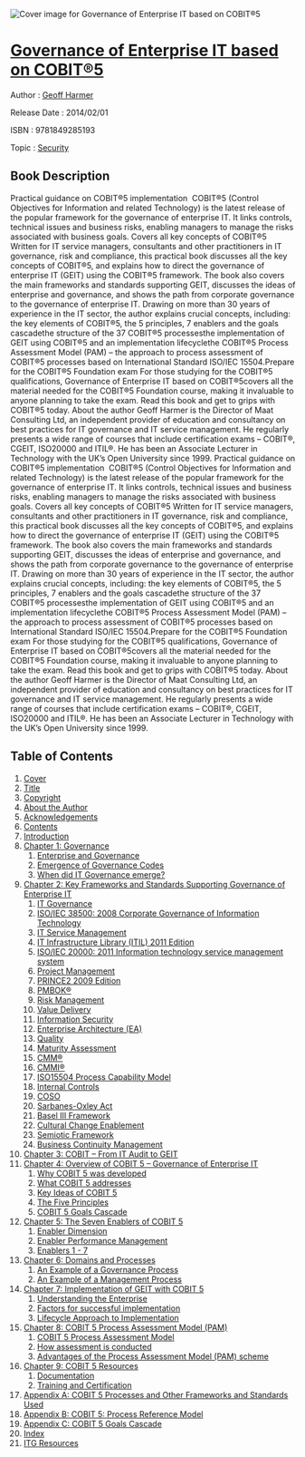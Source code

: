 ![Cover image for Governance of Enterprise IT based on COBIT®5](https://imgdetail.ebookreading.net/cover/cover/security/EB9781849285193.jpg)

[Governance of Enterprise IT based on COBIT®5](https://ebookreading.net/view/book/Governance+of+Enterprise+IT+based+on+COBIT%C2%AE5-EB9781849285193_1.html "Governance of Enterprise IT based on COBIT®5")
====================================================================================================================

Author : [Geoff Harmer](https://ebookreading.net/search/author/Geoff+Harmer)

Release Date : 2014/02/01

ISBN : 9781849285193

Topic : [Security](https://ebookreading.net/search/category/security)

Book Description
-----------------

Practical guidance on COBIT®5 implementation 
COBIT®5 (Control Objectives for Information and related Technology) is the latest release of the popular framework for the governance of enterprise IT. It links controls, technical issues and business risks, enabling managers to manage the risks associated with business goals.
Covers all key concepts of COBIT®5
Written for IT service managers, consultants and other practitioners in IT governance, risk and compliance, this practical book discusses all the key concepts of COBIT®5, and explains how to direct the governance of enterprise IT (GEIT) using the COBIT®5 framework. The book also covers the main frameworks and standards supporting GEIT, discusses the ideas of enterprise and governance, and shows the path from corporate governance to the governance of enterprise IT.
Drawing on more than 30 years of experience in the IT sector, the author explains crucial concepts, including:
the key elements of COBIT®5, the 5 principles, 7 enablers and the goals cascadethe structure of the 37 COBIT®5 processesthe implementation of GEIT using COBIT®5 and an implementation lifecyclethe COBIT®5 Process Assessment Model (PAM) – the approach to process assessment of COBIT®5 processes based on International Standard ISO/IEC 15504.Prepare for the COBIT®5 Foundation exam
For those studying for the COBIT®5 qualifications, Governance of Enterprise IT based on COBIT®5covers all the material needed for the COBIT®5 Foundation course, making it invaluable to anyone planning to take the exam.
Read this book and get to grips with COBIT®5 today.
About the author
Geoff Harmer is the Director of Maat Consulting Ltd, an independent provider of education and consultancy on best practices for IT governance and IT service management. He regularly presents a wide range of courses that include certification exams – COBIT®, CGEIT, ISO20000 and ITIL®. He has been an Associate Lecturer in Technology with the UK’s Open University since 1999.
              Practical guidance on COBIT®5 implementation 
COBIT®5 (Control Objectives for Information and related Technology) is the latest release of the popular framework for the governance of enterprise IT. It links controls, technical issues and business risks, enabling managers to manage the risks associated with business goals.
Covers all key concepts of COBIT®5
Written for IT service managers, consultants and other practitioners in IT governance, risk and compliance, this practical book discusses all the key concepts of COBIT®5, and explains how to direct the governance of enterprise IT (GEIT) using the COBIT®5 framework. The book also covers the main frameworks and standards supporting GEIT, discusses the ideas of enterprise and governance, and shows the path from corporate governance to the governance of enterprise IT.
Drawing on more than 30 years of experience in the IT sector, the author explains crucial concepts, including:
the key elements of COBIT®5, the 5 principles, 7 enablers and the goals cascadethe structure of the 37 COBIT®5 processesthe implementation of GEIT using COBIT®5 and an implementation lifecyclethe COBIT®5 Process Assessment Model (PAM) – the approach to process assessment of COBIT®5 processes based on International Standard ISO/IEC 15504.Prepare for the COBIT®5 Foundation exam
For those studying for the COBIT®5 qualifications, Governance of Enterprise IT based on COBIT®5covers all the material needed for the COBIT®5 Foundation course, making it invaluable to anyone planning to take the exam.
Read this book and get to grips with COBIT®5 today.
About the author
Geoff Harmer is the Director of Maat Consulting Ltd, an independent provider of education and consultancy on best practices for IT governance and IT service management. He regularly presents a wide range of courses that include certification exams – COBIT®, CGEIT, ISO20000 and ITIL®. He has been an Associate Lecturer in Technology with the UK’s Open University since 1999.
              
Table of Contents
-----------------

1. [Cover](https://ebookreading.net/view/book/Governance+of+Enterprise+IT+based+on+COBIT%C2%AE5-EB9781849285193_1.html)
1. [Title](https://ebookreading.net/view/book/Governance+of+Enterprise+IT+based+on+COBIT%C2%AE5-EB9781849285193_3.html)
1. [Copyright](https://ebookreading.net/view/book/Governance+of+Enterprise+IT+based+on+COBIT%C2%AE5-EB9781849285193_4.html)
1. [About the Author](https://ebookreading.net/view/book/Governance+of+Enterprise+IT+based+on+COBIT%C2%AE5-EB9781849285193_5.html)
1. [Acknowledgements](https://ebookreading.net/view/book/Governance+of+Enterprise+IT+based+on+COBIT%C2%AE5-EB9781849285193_6.html)
1. [Contents](https://ebookreading.net/view/book/Governance+of+Enterprise+IT+based+on+COBIT%C2%AE5-EB9781849285193_7.html)
1. [Introduction](https://ebookreading.net/view/book/Governance+of+Enterprise+IT+based+on+COBIT%C2%AE5-EB9781849285193_8.html)
1. [Chapter 1: Governance](https://ebookreading.net/view/book/Governance+of+Enterprise+IT+based+on+COBIT%C2%AE5-EB9781849285193_9.html)
    1. [Enterprise and Governance](https://ebookreading.net/view/book/Governance+of+Enterprise+IT+based+on+COBIT%C2%AE5-EB9781849285193_9.html#sec1)
    1. [Emergence of Governance Codes](https://ebookreading.net/view/book/Governance+of+Enterprise+IT+based+on+COBIT%C2%AE5-EB9781849285193_9.html#sec2)
    1. [When did IT Governance emerge?](https://ebookreading.net/view/book/Governance+of+Enterprise+IT+based+on+COBIT%C2%AE5-EB9781849285193_9.html#sec3)
1. [Chapter 2: Key Frameworks and Standards Supporting Governance of Enterprise IT](https://ebookreading.net/view/book/Governance+of+Enterprise+IT+based+on+COBIT%C2%AE5-EB9781849285193_10.html)
    1. [IT Governance](https://ebookreading.net/view/book/Governance+of+Enterprise+IT+based+on+COBIT%C2%AE5-EB9781849285193_10.html#sec4)
    1. [ISO/IEC 38500: 2008 Corporate Governance of Information Technology](https://ebookreading.net/view/book/Governance+of+Enterprise+IT+based+on+COBIT%C2%AE5-EB9781849285193_10.html#sec5)
    1. [IT Service Management](https://ebookreading.net/view/book/Governance+of+Enterprise+IT+based+on+COBIT%C2%AE5-EB9781849285193_10.html#sec6)
    1. [IT Infrastructure Library (ITIL) 2011 Edition](https://ebookreading.net/view/book/Governance+of+Enterprise+IT+based+on+COBIT%C2%AE5-EB9781849285193_10.html#sec7)
    1. [ISO/IEC 20000: 2011 Information technology service management system](https://ebookreading.net/view/book/Governance+of+Enterprise+IT+based+on+COBIT%C2%AE5-EB9781849285193_10.html#sec8)
    1. [Project Management](https://ebookreading.net/view/book/Governance+of+Enterprise+IT+based+on+COBIT%C2%AE5-EB9781849285193_10.html#sec9)
    1. [PRINCE2 2009 Edition](https://ebookreading.net/view/book/Governance+of+Enterprise+IT+based+on+COBIT%C2%AE5-EB9781849285193_10.html#sec10)
    1. [PMBOK®](https://ebookreading.net/view/book/Governance+of+Enterprise+IT+based+on+COBIT%C2%AE5-EB9781849285193_10.html#sec11)
    1. [Risk Management](https://ebookreading.net/view/book/Governance+of+Enterprise+IT+based+on+COBIT%C2%AE5-EB9781849285193_10.html#sec12)
    1. [Value Delivery](https://ebookreading.net/view/book/Governance+of+Enterprise+IT+based+on+COBIT%C2%AE5-EB9781849285193_10.html#sec13)
    1. [Information Security](https://ebookreading.net/view/book/Governance+of+Enterprise+IT+based+on+COBIT%C2%AE5-EB9781849285193_10.html#sec14)
    1. [Enterprise Architecture (EA)](https://ebookreading.net/view/book/Governance+of+Enterprise+IT+based+on+COBIT%C2%AE5-EB9781849285193_10.html#sec15)
    1. [Quality](https://ebookreading.net/view/book/Governance+of+Enterprise+IT+based+on+COBIT%C2%AE5-EB9781849285193_10.html#sec16)
    1. [Maturity Assessment](https://ebookreading.net/view/book/Governance+of+Enterprise+IT+based+on+COBIT%C2%AE5-EB9781849285193_10.html#sec17)
    1. [CMM®](https://ebookreading.net/view/book/Governance+of+Enterprise+IT+based+on+COBIT%C2%AE5-EB9781849285193_10.html#sec18)
    1. [CMMI®](https://ebookreading.net/view/book/Governance+of+Enterprise+IT+based+on+COBIT%C2%AE5-EB9781849285193_10.html#sec19)
    1. [ISO15504 Process Capability Model](https://ebookreading.net/view/book/Governance+of+Enterprise+IT+based+on+COBIT%C2%AE5-EB9781849285193_10.html#sec20)
    1. [Internal Controls](https://ebookreading.net/view/book/Governance+of+Enterprise+IT+based+on+COBIT%C2%AE5-EB9781849285193_10.html#sec21)
    1. [COSO](https://ebookreading.net/view/book/Governance+of+Enterprise+IT+based+on+COBIT%C2%AE5-EB9781849285193_10.html#sec22)
    1. [Sarbanes-Oxley Act](https://ebookreading.net/view/book/Governance+of+Enterprise+IT+based+on+COBIT%C2%AE5-EB9781849285193_10.html#sec23)
    1. [Basel III Framework](https://ebookreading.net/view/book/Governance+of+Enterprise+IT+based+on+COBIT%C2%AE5-EB9781849285193_10.html#sec24)
    1. [Cultural Change Enablement](https://ebookreading.net/view/book/Governance+of+Enterprise+IT+based+on+COBIT%C2%AE5-EB9781849285193_10.html#sec25)
    1. [Semiotic Framework](https://ebookreading.net/view/book/Governance+of+Enterprise+IT+based+on+COBIT%C2%AE5-EB9781849285193_10.html#sec26)
    1. [Business Continuity Management](https://ebookreading.net/view/book/Governance+of+Enterprise+IT+based+on+COBIT%C2%AE5-EB9781849285193_10.html#sec27)
1. [Chapter 3: COBIT – From IT Audit to GEIT](https://ebookreading.net/view/book/Governance+of+Enterprise+IT+based+on+COBIT%C2%AE5-EB9781849285193_11.html)
1. [Chapter 4: Overview of COBIT 5 – Governance of Enterprise IT](https://ebookreading.net/view/book/Governance+of+Enterprise+IT+based+on+COBIT%C2%AE5-EB9781849285193_12.html)
    1. [Why COBIT 5 was developed](https://ebookreading.net/view/book/Governance+of+Enterprise+IT+based+on+COBIT%C2%AE5-EB9781849285193_12.html#sec28)
    1. [What COBIT 5 addresses](https://ebookreading.net/view/book/Governance+of+Enterprise+IT+based+on+COBIT%C2%AE5-EB9781849285193_12.html#sec29)
    1. [Key Ideas of COBIT 5](https://ebookreading.net/view/book/Governance+of+Enterprise+IT+based+on+COBIT%C2%AE5-EB9781849285193_12.html#sec30)
    1. [The Five Principles](https://ebookreading.net/view/book/Governance+of+Enterprise+IT+based+on+COBIT%C2%AE5-EB9781849285193_12.html#sec31)
    1. [COBIT 5 Goals Cascade](https://ebookreading.net/view/book/Governance+of+Enterprise+IT+based+on+COBIT%C2%AE5-EB9781849285193_12.html#sec32)
1. [Chapter 5: The Seven Enablers of COBIT 5](https://ebookreading.net/view/book/Governance+of+Enterprise+IT+based+on+COBIT%C2%AE5-EB9781849285193_13.html)
    1. [Enabler Dimension](https://ebookreading.net/view/book/Governance+of+Enterprise+IT+based+on+COBIT%C2%AE5-EB9781849285193_13.html#sec33)
    1. [Enabler Performance Management](https://ebookreading.net/view/book/Governance+of+Enterprise+IT+based+on+COBIT%C2%AE5-EB9781849285193_13.html#sec34)
    1. [Enablers 1 - 7](https://ebookreading.net/view/book/Governance+of+Enterprise+IT+based+on+COBIT%C2%AE5-EB9781849285193_13.html#sec35)
1. [Chapter 6: Domains and Processes](https://ebookreading.net/view/book/Governance+of+Enterprise+IT+based+on+COBIT%C2%AE5-EB9781849285193_14.html)
    1. [An Example of a Governance Process](https://ebookreading.net/view/book/Governance+of+Enterprise+IT+based+on+COBIT%C2%AE5-EB9781849285193_14.html#sec36)
    1. [An Example of a Management Process](https://ebookreading.net/view/book/Governance+of+Enterprise+IT+based+on+COBIT%C2%AE5-EB9781849285193_14.html#sec37)
1. [Chapter 7: Implementation of GEIT with COBIT 5](https://ebookreading.net/view/book/Governance+of+Enterprise+IT+based+on+COBIT%C2%AE5-EB9781849285193_15.html)
    1. [Understanding the Enterprise](https://ebookreading.net/view/book/Governance+of+Enterprise+IT+based+on+COBIT%C2%AE5-EB9781849285193_15.html#sec38)
    1. [Factors for successful implementation](https://ebookreading.net/view/book/Governance+of+Enterprise+IT+based+on+COBIT%C2%AE5-EB9781849285193_15.html#sec39)
    1. [Lifecycle Approach to Implementation](https://ebookreading.net/view/book/Governance+of+Enterprise+IT+based+on+COBIT%C2%AE5-EB9781849285193_15.html#sec40)
1. [Chapter 8: COBIT 5 Process Assessment Model (PAM)](https://ebookreading.net/view/book/Governance+of+Enterprise+IT+based+on+COBIT%C2%AE5-EB9781849285193_16.html)
    1. [COBIT 5 Process Assessment Model](https://ebookreading.net/view/book/Governance+of+Enterprise+IT+based+on+COBIT%C2%AE5-EB9781849285193_16.html#sec41)
    1. [How assessment is conducted](https://ebookreading.net/view/book/Governance+of+Enterprise+IT+based+on+COBIT%C2%AE5-EB9781849285193_16.html#sec42)
    1. [Advantages of the Process Assessment Model (PAM) scheme](https://ebookreading.net/view/book/Governance+of+Enterprise+IT+based+on+COBIT%C2%AE5-EB9781849285193_16.html#sec43)
1. [Chapter 9: COBIT 5 Resources](https://ebookreading.net/view/book/Governance+of+Enterprise+IT+based+on+COBIT%C2%AE5-EB9781849285193_17.html)
    1. [Documentation](https://ebookreading.net/view/book/Governance+of+Enterprise+IT+based+on+COBIT%C2%AE5-EB9781849285193_17.html#sec44)
    1. [Training and Certification](https://ebookreading.net/view/book/Governance+of+Enterprise+IT+based+on+COBIT%C2%AE5-EB9781849285193_17.html#sec45)
1. [Appendix A: COBIT 5 Processes and Other Frameworks and Standards Used](https://ebookreading.net/view/book/Governance+of+Enterprise+IT+based+on+COBIT%C2%AE5-EB9781849285193_18.html)
1. [Appendix B: COBIT 5: Process Reference Model](https://ebookreading.net/view/book/Governance+of+Enterprise+IT+based+on+COBIT%C2%AE5-EB9781849285193_19.html)
1. [Appendix C: COBIT 5 Goals Cascade](https://ebookreading.net/view/book/Governance+of+Enterprise+IT+based+on+COBIT%C2%AE5-EB9781849285193_20.html)
1. [Index](https://ebookreading.net/view/book/Governance+of+Enterprise+IT+based+on+COBIT%C2%AE5-EB9781849285193_21.html)
1. [ITG Resources](https://ebookreading.net/view/book/Governance+of+Enterprise+IT+based+on+COBIT%C2%AE5-EB9781849285193_22.html)
